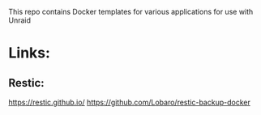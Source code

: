 This repo contains Docker templates for various applications for use with Unraid

# Links:
## Restic:
https://restic.github.io/
https://github.com/Lobaro/restic-backup-docker
